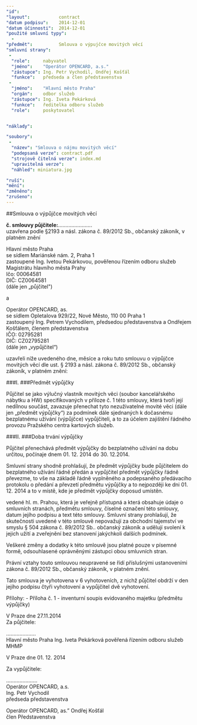 ```yaml
---
"id":               
"layout":           contract
"datum podpisu":    2014-12-01
"datum účinnosti":  2014-12-01
"použité smluvní typy":
  - 
"předmět":          Smlouva o výpujčce movitých věcí
"smluvní strany":
 -   
  "role":     nabyvatel
  "jméno":    "Operátor OPENCARD, a.s."
  "zástupce": Ing. Petr Vychodil, Ondřej Košťál
  "funkce":   předseda a člen představenstva
 -   
  "jméno":    "Hlavní město Praha"
  "orgán":    odbor služeb
  "zástupce": Ing. Iveta Pekárková
  "funkce":   ředitelka odboru služeb
  "role":     poskytovatel


"náklady": 

"soubory":
 - 
  "název": "Smlouva o nájmu movitých věcí"
  "podepsaná verze": contract.pdf
  "strojově čitelná verze": index.md
  "upravitelná verze": 
  "náhled": miniatura.jpg

"ruší": 
"mění":
"změněno": 
"zrušeno":
---
```


##Smlouva o výpůjčce movitých věcí

**č. smlouvy půjčitele:**.......................  
uzavřena podle §2193 a násl. zákona č. 89/2012 Sb., občanský zákoník, v platném znění

Hlavní město Praha  
se sídlem Mariánské nám. 2, Praha 1  
zastoupené Ing. Ivetou Pekárkovou, pověřenou řízením odboru služeb Magistrátu hlavního města Prahy  
Ičo: 00064581  
DIČ: CZ0064581  
(dále jen „půjčitel")

a

Operátor OPENCARD, as.  
se sídlem Opletalova 929/22, Nové Město, 110 00 Praha 1  
zastoupený Ing. Petrem Vychodilem, předsedou představenstva a Ondřejem Košťálem, členem
představenstva  
IČO: 02795281  
DIČ: CZ02795281  
(dále jen „vypůjčitel“)

uzavřeli níže uvedeného dne, měsíce a roku tuto smlouvu o výpůjčce movitých věcí dle ust. § 2193 a násl. zákona č. 89/2012 Sb., občanský zákoník, v platném znění:

###I.
###Předmět výpůjčky

Půjčitel se jako výlučný vlastník movitých věci (soubor kancelářského nábytku a HW) specifikovaných
v příloze č. 1 této smlouvy, která tvoří její nedílnou součást, zavazuje přenechat tyto nezuživatelné movité
věci (dále jen „předmět výpůjčky“) za podmínek dále sjednaných k dočasnému bezplatnému užívání
(výpůjčce) vypůjčiteli, a to za účelem zajištění řádného provozu Pražského centra kartových služeb.

###II.
###Doba trvání výpůjčky

Půjčitel přenechává předmět výpůjčky do bezplatného užívání na dobu určitou, počínaje dnem 01. 12. 2014
do 30. 12.2014.

Smluvní strany shodně prohlašují, že předmět výpůjčky bude půjčitelem do bezplatného užívání řádně
předán a vypůjčitel předmět výpůjčky řádně převezme, to vše na základě řádně vyplněného a podepsaného
předávacího protokolu o předání a převzetí předmětu výpůjčky a to nejpozději ke dni 01. 12. 2014 a to v
místě, kde je předmět výpůjčky doposud umístěn.


vedené hl. m. Prahou, která je veřejně přístupná a která obsahuje údaje o smluvních stranách, předmětu
smlouvy, číselné označení této smlouvy, datum jejího podpisu a text této smlouvy. Smluvní strany
prohlašují, že skutečnosti uvedené v této smlouvě nepovažují za obchodní tajemství ve smyslu § 504
zákona č. 89/2012 Sb.. občanský zákoník a udělují svolení k jejich užití a zveřejnění bez stanovení
jakýchkoli dalších podmínek.

Veškeré změny a dodatky k této smlouvě jsou platné pouze v písemné formě, odsouhlasené oprávněnými
zástupci obou smluvních stran.

Právní vztahy touto smlouvou neupravené se řídí příslušnými ustanoveními zákona č. 89/2012 Sb.,
občanský zákoník, v platném znění.

Tato smlouva je vyhotovena v 6 vyhotoveních, z nichž půjčitel obdrží v den jejího podpisu čtyři vyhotovení a
vypůjčitel dvě vyhotovení.

Přílohy: - Příloha č. 1 - inventurní soupis evidovaného majetku (předmětu výpůjčky)

V Praze dne 27.11.2014   
Za půjčitele:

....................  
Hlavní město Praha
lng. Iveta Pekárková
pověřená řízením odboru služeb MHMP

V Praze dne 01. 12. 2014

Za vypůjčitele:

.....................  
Operátor OPENCARD, a.s.  
Ing. Petr Vychodil  
předseda představenstva

Operátor OPENCARD, as.”
Ondřej Košťál  
člen Představenstva
